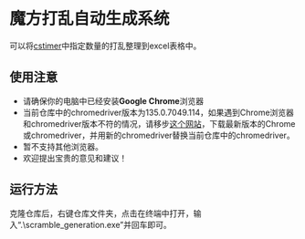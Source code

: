 # 魔方打乱自动生成系统

可以将[cstimer](https://cstimer.net/)中指定数量的打乱整理到excel表格中。



## 使用注意

- 请确保你的电脑中已经安装**Google Chrome**浏览器
- 当前仓库中的chromedriver版本为135.0.7049.114，如果遇到Chrome浏览器和chromedriver版本不符的情况，请移步[这个网站](https://googlechromelabs.github.io/chrome-for-testing/)，下载最新版本的Chrome或chromedriver，并用新的chromedriver替换当前仓库中的chromedriver。
- 暂不支持其他浏览器。
- 欢迎提出宝贵的意见和建议！



## 运行方法

克隆仓库后，右键仓库文件夹，点击在终端中打开，输入“.\scramble_generation.exe”并回车即可。